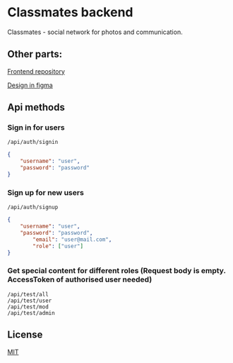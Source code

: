 # Classmates backend

Classmates - social network for photos and communication.

## Other parts:
[Frontend repository](https://pip.pypa.io/en/stable/)

[Design in figma](https://www.figma.com/file/0ircFNNzFCJgQgqTf5WosA/%D0%9E%D0%B4%D0%BD%D0%BE%D0%BA%D0%BB%D0%B0%D1%81%D1%81%D0%BD%D0%B8%D0%BA%D0%B8?node-id=0%3A1)


## Api methods

### Sign in for users

```
/api/auth/signin
```
```json
{
	"username": "user",
	"password": "password"
}
```
### Sign up for new users
```
/api/auth/signup
```
```json
{
	"username": "user",
	"password": "password",
        "email": "user@mail.com",
        "role": ["user"]
}
```
### Get special content for different roles (Request body is empty. AccessToken of authorised user needed)
```
/api/test/all
/api/test/user
/api/test/mod
/api/test/admin
```

## License
[MIT](https://github.com/ESHagibalov/Classmates/blob/master/LICENSE)
